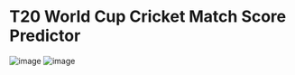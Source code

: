 # T20 World Cup Cricket Match Score Predictor
![image](https://user-images.githubusercontent.com/8589760/160249177-91cae0d7-5e26-4cff-8183-8dfc2e9b0ce7.png)
![image](https://user-images.githubusercontent.com/8589760/160249275-df346d01-e2c6-498e-9862-0357eff5125d.png)

